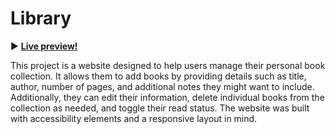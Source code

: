 # Library

:arrow_forward: **[Live preview!](https://softy-dev.github.io/library/)**

This project is a website designed to help users manage their personal book collection. It allows them to add books by providing details such as title, author, number of pages, and additional notes they might want to include. Additionally, they can edit their information, delete individual books from the collection as needed, and toggle their read status. The website was built with accessibility elements and a responsive layout in mind.
